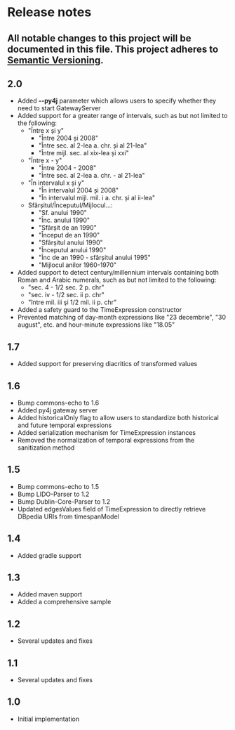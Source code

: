 # Release notes
All notable changes to this project will be documented in this file.
This project adheres to [Semantic Versioning](http://semver.org/).
---

## 2.0
- Added <b>--py4j</b> parameter which allows users to specify whether they need to start GatewayServer
- Added support for a greater range of intervals, such as but not limited to the following:
  - "Între x și y"
    - "Între 2004 și 2008"
    - "Între sec. al 2-lea a. chr. și al 21-lea"
    - "Între mijl. sec. al xix-lea și xxi"
  - "Între x - y"
    - "Între 2004 - 2008"
    - "Între sec. al 2-lea a. chr. - al 21-lea"
  - "În intervalul x și y"
    - "În intervalul 2004 și 2008"
    - "În intervalul mijl. mil. i a. chr. și al ii-lea"
  - Sfârșitul/Începutul/Mijlocul...:
    - "Sf. anului 1990"
    - "Înc. anului 1990"
    - "Sfârșit de an 1990"
    - "Început de an 1990"
    - "Sfârșitul anului 1990"
    - "Începutul anului 1990"
    - "Înc de an 1990 - sfârșitul anului 1995"
    - "Mijlocul anilor 1960-1970"
- Added support to detect century/millennium intervals containing both Roman and Arabic numerals, such as but not limited to the following:
  - "sec. 4 - 1/2 sec. 2 p. chr"
  - "sec. iv - 1/2 sec. ii p. chr"
  - "între mil. iii şi 1/2 mil. ii p. chr"
- Added a safety guard to the TimeExpression constructor
- Prevented matching of day-month expressions like "23 decembrie", "30 august", etc. and hour-minute expressions like "18.05"

## 1.7
- Added support for preserving diacritics of transformed values

## 1.6
- Bump commons-echo to 1.6
- Added py4j gateway server
- Added historicalOnly flag to allow users to standardize both historical and future temporal expressions
- Added serialization mechanism for TimeExpression instances
- Removed the normalization of temporal expressions from the sanitization method

## 1.5
- Bump commons-echo to 1.5
- Bump LIDO-Parser to 1.2
- Bump Dublin-Core-Parser to 1.2
- Updated edgesValues field of TimeExpression to directly retrieve DBpedia URIs from timespanModel

## 1.4
- Added gradle support

## 1.3
- Added maven support
- Added a comprehensive sample

## 1.2
- Several updates and fixes

## 1.1
- Several updates and fixes

## 1.0
- Initial implementation